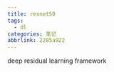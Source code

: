```yaml
---
title: resnet50
tags:
  - dl
categories: 笔记
abbrlink: 2285a922
---
```


deep residual learning framework
